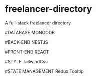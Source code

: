 # freelancer-directory
A full-stack freelancer directory 


#DATABASE
MONGODB

#BACK-END
NESTJS

#FRONT-END
REACT

#STYLE
TailwindCss

#STATE MANAGEMENT
Redux Tooltip



